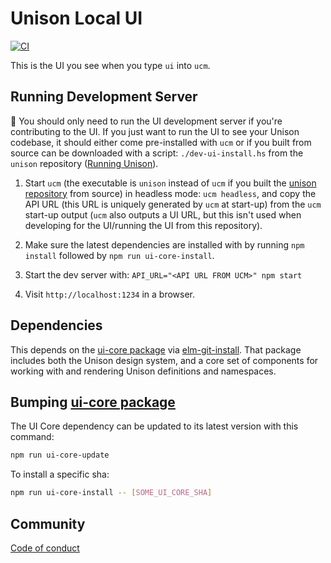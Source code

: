 Unison Local UI
===============

[![CI](https://github.com/unisonweb/unison-local-ui/actions/workflows/ci.yml/badge.svg)](https://github.com/unisonweb/unison-local-ui/actions/workflows/ci.yml)

This is the UI you see when you type `ui` into `ucm`.

Running Development Server
--------------------------

🔔 You should only need to run the UI development server if you're contributing to the UI. If you just want to run the UI to see your Unison codebase, it should either come pre-installed with `ucm` or if you built from source can be downloaded with a script: `./dev-ui-install.hs` from the `unison` repository ([Running Unison](https://github.com/unisonweb/unison/blob/trunk/development.markdown#running-unison)).

1. Start `ucm` (the executable is `unison` instead of `ucm` if you built the [unison repository](https://github.com/unisonweb/unison) from source) in headless mode: `ucm headless`, and copy the API URL (this URL
   is uniquely generated by `ucm` at start-up) from the `ucm` start-up output
   (`ucm` also outputs a UI URL, but this isn't used when developing for the
   UI/running the UI from this repository).

2. Make sure the latest dependencies are installed with by running `npm install` followed by `npm run ui-core-install`.

3. Start the dev server with: `API_URL="<API URL FROM UCM>" npm start`

4. Visit `http://localhost:1234` in a browser.

Dependencies
------------

This depends on the [ui-core package](https://github.com/unisonweb/ui-core) via
[elm-git-install](https://github.com/robinheghan/elm-git-install). That package
includes both the Unison design system, and a core set of components for
working with and rendering Unison definitions and
namespaces.

Bumping [ui-core package](https://github.com/unisonweb/ui-core)
---------------------------------------------------------------

The UI Core dependency can be updated to its latest version with this command:

```bash
npm run ui-core-update
```

To install a specific sha:

```bash
npm run ui-core-install -- [SOME_UI_CORE_SHA]
```

Community
--------
[Code of conduct](https://www.unisonweb.org/code-of-conduct/)
